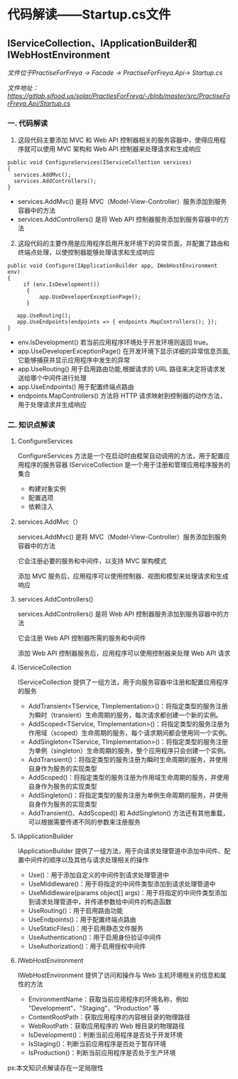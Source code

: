 # 代码解读——Startup.cs文件

## IServiceCollection、IApplicationBuilder和IWebHostEnvironment


*文件位于PractiseForFreya -> Facade -> PractiseForFreya.Api-> Startup.cs*

*文件地址：https://gitlab.sjfood.us/solar/PractiesForFreya/-/blob/master/src/PractiseForFreya.Api/Startup.cs*

### 一. 代码解读

1. 这段代码主要添加 MVC 和 Web API 控制器相关的服务容器中，使得应用程序就可以使用 MVC 架构和 Web API 控制器来处理请求和生成响应

```
public void ConfigureServices(IServiceCollection services)
{
  services.AddMvc();
  services.AddControllers();
}
```

+ services.AddMvc() 是将 MVC（Model-View-Controller）服务添加到服务容器中的方法
+ services.AddControllers() 是将 Web API 控制器服务添加到服务容器中的方法

2. 这段代码的主要作用是应用程序启用开发环境下的异常页面，并配置了路由和终端点处理，以使控制器能够处理请求和生成响应

```
public void Configure(IApplicationBuilder app, IWebHostEnvironment env)
{
     if (env.IsDevelopment())
      {
          app.UseDeveloperExceptionPage();
      }

   app.UseRouting();
   app.UseEndpoints(endpoints => { endpoints.MapControllers(); });
}
 ```    

+  env.IsDevelopment() 若当前应用程序环境处于开发环境则返回 true。
+  app.UseDeveloperExceptionPage() 在开发环境下显示详细的异常信息页面,它能够捕获并显示应用程序中发生的异常
+  app.UseRouting() 用于启用路由功能,根据请求的 URL 路径来决定将请求发送给哪个中间件进行处理
+  app.UseEndpoints() 用于配置终端点路由
+  endpoints.MapControllers() 方法将 HTTP 请求映射到控制器的动作方法，用于处理请求并生成响应

### 二. 知识点解读

1. ConfigureServices

   ConfigureServices 方法是一个在启动时由框架自动调用的方法，用于配置应用程序的服务容器
   IServiceCollection 是一个用于注册和管理应用程序服务的集合
    + 构建对象实例
    + 配置选项
    + 依赖注入

2. services.AddMvc（）

    services.AddMvc() 是将 MVC（Model-View-Controller）服务添加到服务容器中的方法

    它会注册必要的服务和中间件，以支持 MVC 架构模式

    添加 MVC 服务后，应用程序可以使用控制器、视图和模型来处理请求和生成响应

3. services.AddControllers()

    services.AddControllers() 是将 Web API 控制器服务添加到服务容器中的方法

    它会注册 Web API 控制器所需的服务和中间件

   添加 Web API 控制器服务后，应用程序可以使用控制器来处理 Web API 请求

4. IServiceCollection

    IServiceCollection 提供了一组方法，用于向服务容器中注册和配置应用程序的服务
    + AddTransient<TService, TImplementation>()：将指定类型的服务注册为瞬时（transient）生命周期的服务，每次请求都创建一个新的实例。
    + AddScoped<TService, TImplementation>()：将指定类型的服务注册为作用域（scoped）生命周期的服务，每个请求期间都会使用同一个实例。
    + AddSingleton<TService, TImplementation>()：将指定类型的服务注册为单例（singleton）生命周期的服务，整个应用程序只会创建一个实例。
    + AddTransient<TService>()：将指定类型的服务注册为瞬时生命周期的服务，并使用自身作为服务的实现类型
    + AddScoped<TService>()：将指定类型的服务注册为作用域生命周期的服务，并使用自身作为服务的实现类型
    + AddSingleton<TService>()：将指定类型的服务注册为单例生命周期的服务，并使用自身作为服务的实现类型
    + AddTransient()、AddScoped() 和 AddSingleton() 方法还有其他重载，可以根据需要传递不同的参数来注册服务

5. IApplicationBuilder

   IApplicationBuilder 提供了一组方法，用于向请求处理管道中添加中间件、配置中间件的顺序以及其他与请求处理相关的操作
   + Use()：用于添加自定义的中间件到请求处理管道中
   + UseMiddleware<TMiddleware>()：用于将指定的中间件类型添加到请求处理管道中
   + UseMiddleware<TMiddleware>(params object[] args)：用于将指定的中间件类型添加到请求处理管道中，并传递参数给中间件的构造函数
   + UseRouting()：用于启用路由功能
   + UseEndpoints()：用于配置终端点路由
   + UseStaticFiles()：用于启用静态文件服务
   + UseAuthentication()：用于启用身份验证中间件
   + UseAuthorization()：用于启用授权中间件

6. IWebHostEnvironment

   IWebHostEnvironment 提供了访问和操作与 Web 主机环境相关的信息和属性的方法
   + EnvironmentName：获取当前应用程序的环境名称，例如 "Development"、"Staging"、"Production" 等
   + ContentRootPath：获取应用程序的内容根目录的物理路径
   + WebRootPath：获取应用程序的 Web 根目录的物理路径
   + IsDevelopment()：判断当前应用程序是否处于开发环境
   + IsStaging()：判断当前应用程序是否处于暂存环境
   + IsProduction()：判断当前应用程序是否处于生产环境

ps:本文知识点解读存在一定局限性